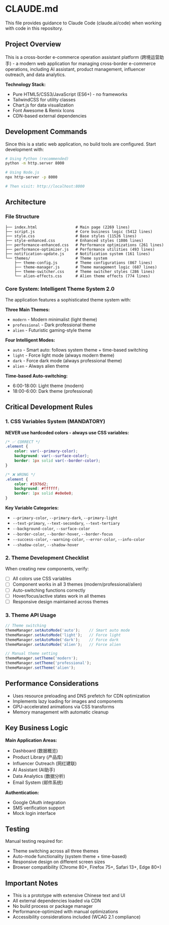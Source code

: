 # CLAUDE.md

This file provides guidance to Claude Code (claude.ai/code) when working with code in this repository.

## Project Overview

This is a cross-border e-commerce operation assistant platform (跨境运营助手) - a modern web application for managing cross-border e-commerce operations, including AI assistant, product management, influencer outreach, and data analytics.

**Technology Stack:**
- Pure HTML5/CSS3/JavaScript (ES6+) - no frameworks
- TailwindCSS for utility classes
- Chart.js for data visualization
- Font Awesome & Remix Icons
- CDN-based external dependencies

## Development Commands

Since this is a static web application, no build tools are configured. Start development with:

```bash
# Using Python (recommended)
python -m http.server 8000

# Using Node.js
npx http-server -p 8000

# Then visit: http://localhost:8000
```

## Architecture

### File Structure
```
├── index.html                 # Main page (2269 lines)
├── script.js                  # Core business logic (5412 lines)
├── style.css                  # Base styles (11526 lines)
├── style-enhanced.css         # Enhanced styles (1086 lines)
├── performance-enhanced.css   # Performance optimizations (261 lines)
├── performance-optimizer.js   # Performance utilities (493 lines)
├── notification-update.js     # Notification system (161 lines)
└── themes/                    # Theme system
    ├── theme-config.js        # Theme configurations (867 lines)
    ├── theme-manager.js       # Theme management logic (687 lines)
    ├── theme-switcher.css     # Theme switcher styles (286 lines)
    └── alien-effects.css      # Alien theme effects (774 lines)
```

### Core System: Intelligent Theme System 2.0

The application features a sophisticated theme system with:

**Three Main Themes:**
- `modern` - Modern minimalist (light theme)
- `professional` - Dark professional theme
- `alien` - Futuristic gaming-style theme

**Four Intelligent Modes:**
- `auto` - Smart auto: follows system theme + time-based switching
- `light` - Force light mode (always modern theme)
- `dark` - Force dark mode (always professional theme)  
- `alien` - Always alien theme

**Time-based Auto-switching:**
- 6:00-18:00: Light theme (modern)
- 18:00-6:00: Dark theme (professional)

## Critical Development Rules

### 1. CSS Variables System (MANDATORY)

**NEVER use hardcoded colors - always use CSS variables:**

```css
/* ✅ CORRECT */
.element {
    color: var(--primary-color);
    background: var(--surface-color);
    border: 1px solid var(--border-color);
}

/* ❌ WRONG */
.element {
    color: #1976d2;
    background: #ffffff;
    border: 1px solid #e0e0e0;
}
```

**Key Variable Categories:**
- `--primary-color`, `--primary-dark`, `--primary-light`
- `--text-primary`, `--text-secondary`, `--text-tertiary`
- `--background-color`, `--surface-color`
- `--border-color`, `--border-hover`, `--border-focus`
- `--success-color`, `--warning-color`, `--error-color`, `--info-color`
- `--shadow-color`, `--shadow-hover`

### 2. Theme Development Checklist

When creating new components, verify:
- [ ] All colors use CSS variables
- [ ] Component works in all 3 themes (modern/professional/alien)
- [ ] Auto-switching functions correctly
- [ ] Hover/focus/active states work in all themes
- [ ] Responsive design maintained across themes

### 3. Theme API Usage

```javascript
// Theme switching
themeManager.setAutoMode('auto');    // Smart auto mode
themeManager.setAutoMode('light');   // Force light
themeManager.setAutoMode('dark');    // Force dark
themeManager.setAutoMode('alien');   // Force alien

// Manual theme setting
themeManager.setTheme('modern');
themeManager.setTheme('professional');
themeManager.setTheme('alien');
```

## Performance Considerations

- Uses resource preloading and DNS prefetch for CDN optimization
- Implements lazy loading for images and components
- GPU-accelerated animations via CSS transforms
- Memory management with automatic cleanup

## Key Business Logic

**Main Application Areas:**
- Dashboard (数据概览)
- Product Library (产品库) 
- Influencer Outreach (网红建联)
- AI Assistant (AI助手)
- Data Analytics (数据分析)
- Email System (邮件系统)

**Authentication:**
- Google OAuth integration
- SMS verification support  
- Mock login interface

## Testing

Manual testing required for:
- Theme switching across all three themes
- Auto-mode functionality (system theme + time-based)
- Responsive design on different screen sizes
- Browser compatibility (Chrome 80+, Firefox 75+, Safari 13+, Edge 80+)

## Important Notes

- This is a prototype with extensive Chinese text and UI
- All external dependencies loaded via CDN
- No build process or package manager
- Performance-optimized with manual optimizations
- Accessibility considerations included (WCAG 2.1 compliance)